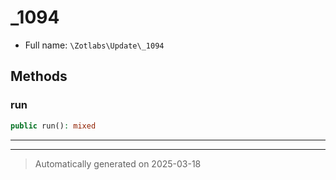 
# _1094





* Full name: `\Zotlabs\Update\_1094`




## Methods


### run



```php
public run(): mixed
```












***


***
> Automatically generated on 2025-03-18
